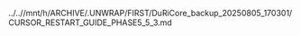 ../..//mnt/h/ARCHIVE/.UNWRAP/FIRST/DuRiCore_backup_20250805_170301/CURSOR_RESTART_GUIDE_PHASE5_5_3.md